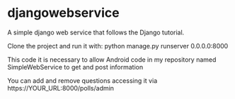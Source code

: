 # djangowebservice
A simple django web service that follows the Django tutorial.

Clone the project and run it with:
python manage.py runserver 0.0.0.0:8000

This code it is necessary to allow Android code in my repository named SimpleWebService to get and post information

You can add and remove questions accessing it via https://YOUR_URL:8000/polls/admin
